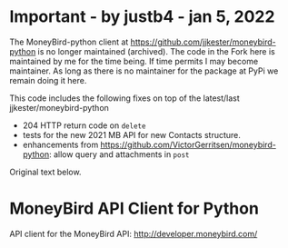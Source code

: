 # Important - by justb4 - jan 5, 2022

The MoneyBird-python client at https://github.com/jjkester/moneybird-python is no longer maintained (archived). 
The code in the Fork here is maintained by me for the time being.
If time permits I may become maintainer.
As long as there is no maintainer for the package at PyPi we remain doing it here.

This code includes the following fixes on top of the latest/last jjkester/moneybird-python 

* 204 HTTP return code on `delete` 
* tests for the new 2021 MB API for new Contacts structure.
* enhancements from  https://github.com/VictorGerritsen/moneybird-python: allow query and attachments in `post`


Original text below.

MoneyBird API Client for Python
===============================

API client for the MoneyBird API: http://developer.moneybird.com/
